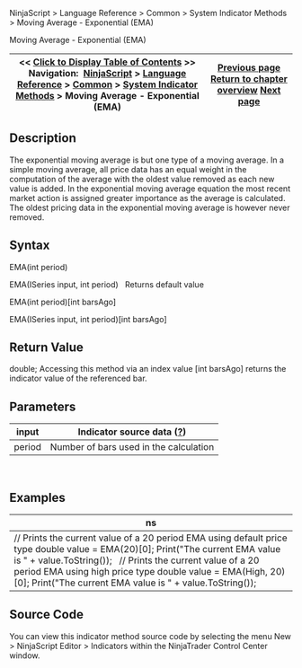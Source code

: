 ﻿
NinjaScript > Language Reference > Common > System Indicator Methods > Moving Average - Exponential (EMA)

Moving Average - Exponential (EMA)

| << [Click to Display Table of Contents](moving_average_-_exponential_e.md) >> **Navigation:**     [NinjaScript](ninjascript.md) > [Language Reference](language_reference_wip.md) > [Common](common.md) > [System Indicator Methods](indicators.md) > Moving Average - Exponential (EMA) | [Previous page](moving_average_-_double_expone.md) [Return to chapter overview](indicators.md) [Next page](moving_average_-_hull_hma.md) |
| --- | --- |
## Description
The exponential moving average is but one type of a moving average. In a simple moving average, all price data has an equal weight in the computation of the average with the oldest value removed as each new value is added. In the exponential moving average equation the most recent market action is assigned greater importance as the average is calculated. The oldest pricing data in the exponential moving average is however never removed.

## Syntax
EMA(int period)  

EMA(ISeries<double> input, int period)
 
Returns default value  

EMA(int period)[int barsAgo]  

EMA(ISeries<double> input, int period)[int barsAgo]

## Return Value
double; Accessing this method via an index value [int barsAgo] returns the indicator value of the referenced bar.

## Parameters

| input | Indicator source data ([?](valid_input_data_for_indicator.md)) |
| --- | --- |
| period | Number of bars used in the calculation |
 
## 
## Examples

| ns |
| --- |
| // Prints the current value of a 20 period EMA using default price type double value = EMA(20)[0]; Print("The current EMA value is " + value.ToString());   // Prints the current value of a 20 period EMA using high price type double value = EMA(High, 20)[0]; Print("The current EMA value is " + value.ToString()); |

## Source Code
You can view this indicator method source code by selecting the menu New > NinjaScript Editor > Indicators within the NinjaTrader Control Center window.
